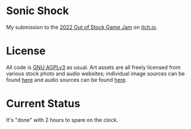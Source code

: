 # Sonic Shock
My submission to the [2022 Out of Stock Game Jam](https://itch.io/jam/out-of-stock) on [itch.io](https://hauntedbees.itch.io/sonic-shock).

# License
All code is [GNU AGPLv3](https://www.gnu.org/licenses/agpl-3.0.en.html) as usual. Art assets are all freely licensed from various stock photo and audio websites; individual image sources can be found [here](https://github.com/HauntedBees/Out-of-Stock-Jam/blob/main/Assets/ImageCredits.md) and audio sources can be found [here](https://github.com/HauntedBees/Out-of-Stock-Jam/blob/main/Assets/AudioCredits.md).

# Current Status
It's "done" with 2 hours to spare on the clock.